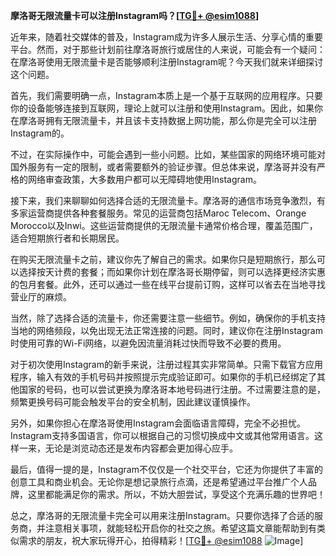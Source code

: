 **摩洛哥无限流量卡可以注册Instagram吗？[[TG💪+ @esim1088](https://t.me/s/esim1088)]**

近年来，随着社交媒体的普及，Instagram成为许多人展示生活、分享心情的重要平台。然而，对于那些计划前往摩洛哥旅行或居住的人来说，可能会有一个疑问：在摩洛哥使用无限流量卡是否能够顺利注册Instagram呢？今天我们就来详细探讨这个问题。

首先，我们需要明确一点，Instagram本质上是一个基于互联网的应用程序。只要你的设备能够连接到互联网，理论上就可以注册和使用Instagram。因此，如果你在摩洛哥拥有无限流量卡，并且该卡支持数据上网功能，那么你是完全可以注册Instagram的。

不过，在实际操作中，可能会遇到一些小问题。比如，某些国家的网络环境可能对国外服务有一定的限制，或者需要额外的验证步骤。但总体来说，摩洛哥并没有严格的网络审查政策，大多数用户都可以无障碍地使用Instagram。

接下来，我们来聊聊如何选择合适的无限流量卡。摩洛哥的通信市场竞争激烈，有多家运营商提供各种套餐服务。常见的运营商包括Maroc Telecom、Orange Morocco以及Inwi。这些运营商提供的无限流量卡通常价格合理，覆盖范围广，适合短期旅行者和长期居民。

在购买无限流量卡之前，建议你先了解自己的需求。如果你只是短期旅行，那么可以选择按天计费的套餐；而如果你计划在摩洛哥长期停留，则可以选择更经济实惠的包月套餐。此外，还可以通过一些在线平台提前订购，这样可以省去在当地寻找营业厅的麻烦。

当然，除了选择合适的流量卡，你还需要注意一些细节。例如，确保你的手机支持当地的网络频段，以免出现无法正常连接的问题。同时，建议你在注册Instagram时使用可靠的Wi-Fi网络，以避免因流量消耗过快而导致不必要的费用。

对于初次使用Instagram的新手来说，注册过程其实非常简单。只需下载官方应用程序，输入有效的手机号码并按照提示完成验证即可。如果你的手机已经绑定了其他国家的号码，也可以尝试更换为摩洛哥本地号码进行注册。不过需要注意的是，频繁更换号码可能会触发平台的安全机制，因此建议谨慎操作。

另外，如果你担心在摩洛哥使用Instagram会面临语言障碍，完全不必担忧。Instagram支持多国语言，你可以根据自己的习惯切换成中文或其他常用语言。这样一来，无论是浏览动态还是发布内容都会更加得心应手。

最后，值得一提的是，Instagram不仅仅是一个社交平台，它还为你提供了丰富的创意工具和商业机会。无论你是想记录旅行点滴，还是希望通过平台推广个人品牌，这里都能满足你的需求。所以，不妨大胆尝试，享受这个充满乐趣的世界吧！

总之，摩洛哥的无限流量卡完全可以用来注册Instagram。只要你选择了合适的服务商，并注意相关事项，就能轻松开启你的社交之旅。希望这篇文章能帮助到有类似需求的朋友，祝大家玩得开心，拍得精彩！[[TG💪+ @esim1088](https://t.me/s/esim1088) ![Image](https://i.postimg.cc/4NQfJmqS/Snipaste-2025-05-13-00-14-12.png)]